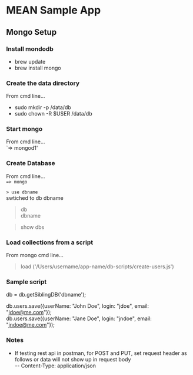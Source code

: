 # MEAN Sample App

## Mongo Setup
### Install mondodb
- brew update
- brew install mongo

### Create the data directory
From cmd line...
- sudo mkdir -p /data/db
- sudo chown -R $USER /data/db


### Start mongo
From cmd line...  
`=> mongod1'  

### Create Database
From cmd line...  
`=> mongo`  

`> use dbname`  
swtiched to db dbname  

> db  
dbname  

> show dbs  

### Load collections from a script
From mongo cmd line...  
> load ('/Users/username/app-name/db-scripts/create-users.js')  

### Sample script
db = db.getSiblingDB('dbname');  

db.users.save({userName: "John Doe", login: "jdoe", email: "jdoe@me.com"});  
db.users.save({userName: "Jane Doe", login: "jndoe", email: "jndoe@me.com"});  

### Notes
- If testing rest api in postman, for POST and PUT, set request header as follows or data will not show up in request body  
-- Content-Type: application/json
